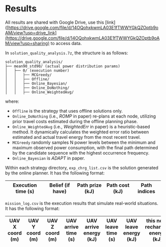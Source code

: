 # Results
All results are shared with Google Drive, use this [link]([https://drive.google.com/file/d/14OQohxkwmLA03E1fTWWYGkQZOptb9oAM/view?usp=drive_link](https://drive.google.com/file/d/14OQohxkwmLA03E1fTWWYGkQZOptb9oAM/view?usp=sharing) to access data.

In `solution_quality_analysis.7z`, the structure is as follows:
```
solution_quality_analysis/
├── mean90_std90/ (actual power distribution params)
│   ├── 0/ (execution number)
│   │   ├── MCGreedy/
│   │   ├── Offline/
│   │   ├── Online_Bayesian/
│   │   ├── Online_DoNothing/
│   │   ├── Online_WeightedAvg/

```

where:
* `Offline` is the strategy that uses offline solutions only.
* `Online_DoNothing` (i.e., _ROMP_ in paper) re-plans at each node, utilizing prior travel costs estimated during the offline planning phase.
* `Online_WeightedAvg` (i.e., _WeightedErr_ in paper) is a heuristic-based method. It dynamically calculates the weighted error ratio between estimated and actual travel energy from the most recent travel.
* `MCGreedy` randomly samples N power levels between the minimum and maximum observed power consumption, with the final path determined by the candidate sequence with the highest occurrence frequency.
* `Online_Bayesian` is _ADAPT_ in paper.

Within each strategy directory, `exp_chrg_list.csv` is the solution generated by the online planner. It has the following format:

| Execution time (s) | Belief (if have) | Path prize (kJ) | Path cost (kJ) | Path indices |
|--------------------|------------------|-----------------|----------------|--------------|

`mission_log.csv` is the execution results that simulate real-world situations. It has the following format:

| UAV X coord (m) | UAV Y coord (m) | UAV Z coord (m) | UAV arrive time (s) | UAV arrive energy (kJ) | UAV leave time (s) | UAV leave energy (kJ) | this node recharged energy (kJ) |
|-----------------|-----------------|-----------------|---------------------|------------------------|--------------------|-----------------------|---------------------------------|

